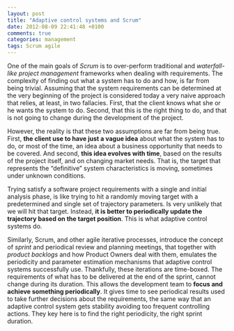 ```yaml
---
layout: post
title: "Adaptive control systems and Scrum"
date: 2012-08-09 22:41:48 +0100
comments: true
categories: management
tags: Scrum agile
---
```

One of the main goals of *Scrum* is to over-perform traditional and *waterfall-like project management* frameworks when dealing with requirements. The complexity of finding out what a system has to do and how, is far from being trivial. Assuming that the system requirements can be determined at the very beginning of the project is considered today a very naive approach that relies, at least, in two fallacies. First, that the client knows what she or he wants the system to do. Second, that this is the right thing to do, and that is not going to change during the development of the project.  

However, the reality is that these two assumptions are far from being true. First, **the client use to have just a vague idea** about what the system has to do, or most of the time, an idea about a business opportunity that needs to be covered. And second, **this idea evolves with time**, based on the results of the project itself, and on changing market needs. That is, the target that represents the “definitive” system characteristics is moving, sometimes under unknown conditions.  

Trying satisfy a software project requirements with a single and initial analysis phase, is like trying to hit a randomly moving target with a predetermined and single set of trajectory parameters. Is very unlikely that we will hit that target. Instead, **it is better to periodically update the trajectory based on the target position**. This is what adaptive control systems do.  

Similarly, Scrum, and other agile iterative processes, introduce the concept of *sprint* and periodical review and planning meetings, that together with *product backlogs* and how Product Owners deal with them, emulates the periodicity and parameter estimation mechanisms that adaptive control systems successfully use. Thankfully, these iterations are time-boxed. The requirements of what has to be delivered at the end of the sprint, cannot change during its duration. This allows the development team to **focus and achieve something periodically**. It gives time to see periodical results used to take further decisions about the requirements, the same way that an adaptive control system gets stability avoiding too frequent controlling actions. They key here is to find the right periodicity, the right sprint duration.  